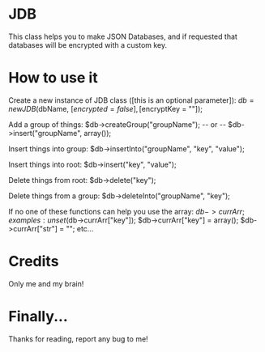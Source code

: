 JDB
===
This class helps you to make JSON Databases, and if requested that databases will be encrypted with a custom key.

How to use it
=============
Create a new instance of JDB class ([this is an optional parameter]):
$db = new JDB($dbName, [$encrypted = false], [$encryptKey = ""]);

Add a group of things:
$db->createGroup("groupName");
-- or --
$db->insert("groupName", array());

Insert things into group:
$db->insertInto("groupName", "key", "value");

Insert things into root:
$db->insert("key", "value");

Delete things from root:
$db->delete("key");

Delete things from a group:
$db->deleteInto("groupName", "key");

If no one of these functions can help you use the array: $db->currArr; examples:
unset($db->currArr["key"]);
$db->currArr["key"] = array();
$db->currArr["str"] = "";
etc...

Credits
=======
Only me and my brain!

Finally...
==========
Thanks for reading, report any bug to me!
